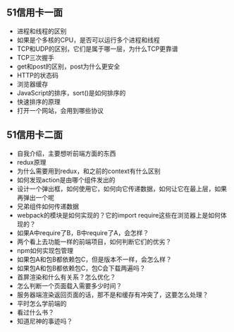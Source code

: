 ## 51信用卡一面

- 进程和线程的区别
- 如果是个多核的CPU，是否可以运行多个进程和线程
- TCP和UDP的区别，它们是属于哪一层，为什么TCP更靠谱
- TCP三次握手
- get和post的区别，post为什么更安全
- HTTP的状态码
- 浏览器缓存
- JavaScript的排序，sort()是如何排序的
- 快速排序的原理
- 打开一个网站，会用到哪些协议

## 51信用卡二面

- 自我介绍，主要想听前端方面的东西
- redux原理
- 为什么需要用到redux，和之前的context有什么区别
- 如何发现action是由哪个组件发出的
- 设计一个弹出框，如何使用它，如何向它传递数据，如何让它在最上层，如果再弹出一个呢
- 兄弟组件如何传递数据
- webpack的模块是如何实现的？它的import require这些在浏览器上是如何体现的？
- 如果A中require了B，B中require了A，会怎样？
- 两个看上去功能一样的前端项目，如何判断它们的优劣？
- npm如何实现包管理
- 如果包A和包B都依赖包C，但是版本不一样，会怎么样？
- 如果包A和包B都依赖包C，包C会下载两遍吗？
- 首屏渲染和什么有关系？怎么优化？
- 怎么判断一个页面载入需要多少时间？
- 服务器端渲染返回页面的话，那不是和缓存有冲突了，这要怎么处理？
- 平时怎么学前端的
- 看过什么书？
- 知道尼神的事迹吗？